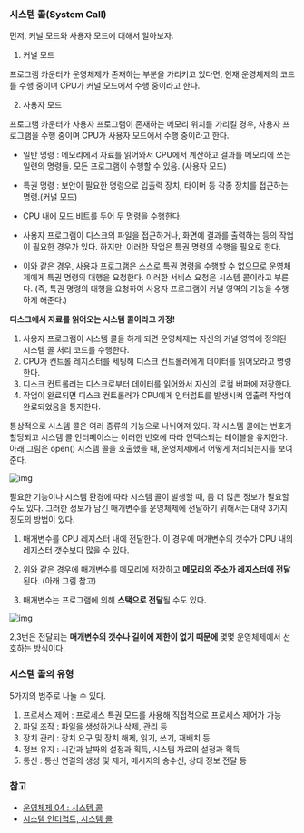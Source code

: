 ### 시스템 콜(System Call)

먼저, 커널 모드와 사용자 모드에 대해서 알아보자.

1) 커널 모드

프로그램 카운터가 운영체제가 존재하는 부분을 가리키고 있다면, 현재 운영체제의 코드를 수행 중이며 CPU가 커널 모드에서 수행 중이라고 한다.

2) 사용자 모드

프로그램 카운터가 사용자 프로그램이 존재하는 메모리 위치를 가리킬 경우, 사용자 프로그램을 수행 중이며 CPU가 사용자 모드에서 수행 중이라고 한다.

- 일반 명령 : 메모리에서 자료를 읽어와서 CPU에서 계산하고 결과를 메모리에 쓰는 일련의 명령들. 모든 프로그램이 수행할 수 있음. (사용자 모드)
- 특권 명령 : 보안이 필요한 명령으로 입출력 장치, 타이머 등 각종 장치를 접근하는 명령.(커널 모드)
- CPU 내에 모드 비트를 두어 두 명령을 수행한다.

- 사용자 프로그램이 디스크의 파일을 접근하거나, 화면에 결과를 출력하는 등의 작업이 필요한 경우가 있다. 하지만, 이러한 작업은 특권 명령의 수행을 필요로 한다. 
- 이와 같은 경우, 사용자 프로그램은 스스로 특권 명령을 수행할 수 없으므로 운영체제에게 특권 명령의 대행을 요청한다. 이러한 서비스 요청은 시스템 콜이라고 부른다. (즉, 특권 명령의 대행을 요청하여 사용자 프로그램이 커널 영역의 기능을 수행하게 해준다.)



**디스크에서 자료를 읽어오는 시스템 콜이라고 가정!**

1. 사용자 프로그램이 시스템 콜을 하게 되면 운영체제는 자신의 커널 영역에 정의된 시스템 콜 처리 코드를 수행한다.
2. CPU가 컨트롤 레지스터를 세팅해 디스크 컨트롤러에게 데이터를 읽어오라고 명령한다.
3. 디스크 컨트롤러는 디스크로부터 데이터를 읽어와서 자신의 로컬 버퍼에 저장한다.
4. 작업이 완료되면 디스크 컨트롤러가 CPU에게 인터럽트를 발생시켜 입출력 작업이 완료되었음을 통지한다.



통상적으로 시스템 콜은 여러 종류의 기능으로 나뉘어져 있다. 각 시스템 콜에는 번호가 할당되고 시스템 콜 인터페이스는 이러한 번호에 따라 인덱스되는 테이블을 유지한다. 아래 그림은 open() 시스템 콜을 호출했을 때, 운영체제에서 어떻게 처리되는지를 보여준다.

![img](https://t1.daumcdn.net/cfile/tistory/25333241535CCEE810)



필요한 기능이나 시스템 환경에 따라 시스템 콜이 발생할 때, 좀 더 많은 정보가 필요할 수도 있다. 그러한 정보가 담긴 매개변수를 운영체제에 전달하기 위해서는 대략 3가지 정도의 방법이 있다.

1) 매개변수를 CPU 레지스터 내에 전달한다. 이 경우에 매개변수의 갯수가 CPU 내의 레지스터 갯수보다 많을 수 있다.

2) 위와 같은 경우에 매개변수를 메모리에 저장하고 **메모리의 주소가 레지스터에 전달**된다. (아래 그림 참고)

3) 매개변수는 프로그램에 의해 **스택으로 전달**될 수도 있다.



![img](https://t1.daumcdn.net/cfile/tistory/27118142535CCF060A)



2,3번은 전달되는 **매개변수의 갯수나 길이에 제한이 없기 때문에** 몇몇 운영체제에서 선호하는 방식이다.



### 시스템 콜의 유형

5가지의 범주로 나눌 수 있다.

1. 프로세스 제어 : 프로세스 특권 모드를 사용해 직접적으로 프로세스 제어가 가능
2. 파일 조작 : 파일을 생성하거나 삭제, 관리 등
3. 장치 관리 : 장치 요구 및 장치 해제, 읽기, 쓰기, 재배치 등
4. 정보 유지 : 시간과 날짜의 설정과 획득, 시스템 자료의 설정과 획득
5. 통신 : 통신 연결의 생성 및 제거, 메시지의 송수신, 상태 정보 전달 등



### 참고

- [운영체제 04 : 시스템 콜](https://luckyyowu.tistory.com/133)
- [시스템 인터럽트, 시스템 콜](https://luckyyowu.tistory.com/2)